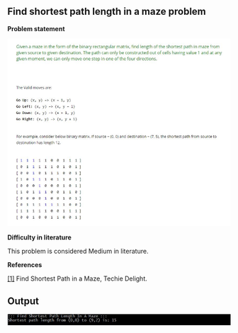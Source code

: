 ﻿## Find shortest path length in a maze problem

__Problem statement__

<img src="/FindShortestPathInAMaze/problem.JPG" alt="drawing" width="800"/>

__Difficulty in literature__

This problem is considered Medium in literature.

__References__

[[1]](https://www.techiedelight.com/find-shortest-path-in-maze/) Find Shortest Path in a Maze, Techie Delight.

## Output

<img src="/FindShortestPathInAMaze/output.JPG" alt="drawing" width="800"/>


